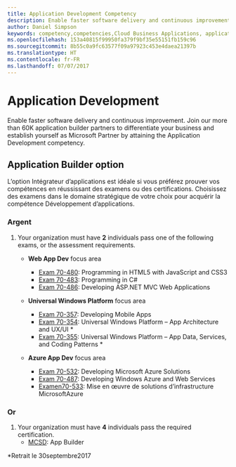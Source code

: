 ```yaml
---
title: Application Development Competency
description: Enable faster software delivery and continuous improvement. Join our more than 60K application builder partners to differentiate your business and establish yourself as Microsoft Partner by attaining the Application Development competency.
author: Daniel Simpson
keywords: competency,competencies,Cloud Business Applications, application development
ms.openlocfilehash: 153a40815f99950fa379f9bf35e55151fb159c96
ms.sourcegitcommit: 8b55c0a9fc63577f09a97923c453e4daea21397b
ms.translationtype: HT
ms.contentlocale: fr-FR
ms.lasthandoff: 07/07/2017
---
```

# <a name="application-development"></a>Application Development 

Enable faster software delivery and continuous improvement. Join our more than 60K application builder partners to differentiate your business and establish yourself as Microsoft Partner by attaining the Application Development competency.

## <a name="application-builder-option"></a>Application Builder option
L’option Intégrateur d’applications est idéale si vous préférez prouver vos compétences en réussissant des examens ou des certifications.  Choisissez des examens dans le domaine stratégique de votre choix pour acquérir la compétence Développement d’applications.


### <a name="silver"></a>Argent
1. Your organization must have **2** individuals pass one of the following exams, or the assessment requirements.

    - **Web App Dev** focus area
        - [Exam 70-480](https://www.microsoft.com/en-us/learning/exam-70-480.aspx): Programming in HTML5 with JavaScript and CSS3  
        - [Exam 70-483](https://www.microsoft.com/en-us/learning/exam-70-483.aspx): Programming in C# 
        - [Exam 70-486](https://www.microsoft.com/en-us/learning/exam-70-486.aspx): Developing ASP.NET MVC Web Applications  

    - **Universal Windows Platform** focus area
        - [Exam 70-357](https://www.microsoft.com/en-us/learning/exam-70-357.aspx): Developing Mobile Apps 
        - [Exam 70-354](https://www.microsoft.com/en-us/learning/exam-70-354.aspx): Universal Windows Platform – App Architecture and UX/UI *  
        - [Exam 70-355](https://www.microsoft.com/en-us/learning/exam-70-355.aspx): Universal Windows Platform – App Data, Services, and Coding Patterns *  

    - **Azure App Dev** focus area
        - [Exam 70-532](https://www.microsoft.com/en-us/learning/exam-70-532.aspx): Developing Microsoft Azure Solutions 
        - [Exam 70-487](https://www.microsoft.com/en-us/learning/exam-70-487.aspx): Developing Windows Azure and Web Services
        - [Examen70-533](https://www.microsoft.com/en-us/learning/exam-70-533.aspx): Mise en œuvre de solutions d’infrastructure MicrosoftAzure   


### <a name="gold"></a>Or
1. Your organization must have **4** individuals pass the required certification.
    - [MCSD](https://www.microsoft.com/en-us/learning/mcsd-app-builder-certification.aspx): App Builder 

*Retrait le 30septembre2017
